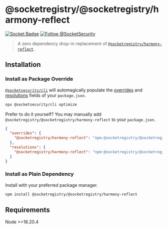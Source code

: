 # @socketregistry/@socketregistry/harmony-reflect

[![Socket Badge](https://socket.dev/api/badge/npm/package/@socketregistry/@socketregistry/harmony-reflect)](https://socket.dev/npm/package/@socketregistry/@socketregistry/harmony-reflect)
[![Follow @SocketSecurity](https://img.shields.io/twitter/follow/SocketSecurity?style=social)](https://twitter.com/SocketSecurity)

> A zero dependency drop-in replacement of
> [`@socketregistry/harmony-reflect`](https://www.npmjs.com/package/@socketregistry/harmony-reflect).

## Installation

### Install as Package Override

[`@socketsecurity/cli`](https://www.npmjs.com/package/@socketsecurity/cli) will
automagically populate the
[overrides](https://docs.npmjs.com/cli/v9/configuring-npm/package-json#overrides)
and [resolutions](https://yarnpkg.com/configuration/manifest#resolutions) fields
of your `package.json`.

```sh
npx @socketsecurity/cli optimize
```

Prefer to do it yourself? You may manually add
`@socketregistry/@socketregistry/harmony-reflect` to your `package.json`.

```json
{
  "overrides": {
    "@socketregistry/harmony-reflect": "npm:@socketregistry/@socketregistry/harmony-reflect@^1"
  },
  "resolutions": {
    "@socketregistry/harmony-reflect": "npm:@socketregistry/@socketregistry/harmony-reflect@^1"
  }
}
```

### Install as Plain Dependency

Install with your preferred package manager.

```sh
npm install @socketregistry/@socketregistry/harmony-reflect
```

## Requirements

Node &gt;=18.20.4

